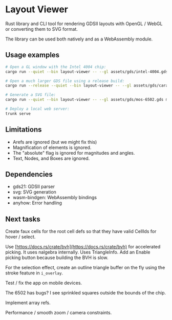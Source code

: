 # Layout Viewer

Rust library and CLI tool for rendering GDSII layouts with OpenGL / WebGL or
converting them to SVG format.

The library can be used both natively and as a WebAssembly module.

## Usage examples

```bash
# Open a GL window with the Intel 4004 chip:
cargo run --quiet --bin layout-viewer -- --gl assets/gds/intel-4004.gds

# Open a much larger GDS file using a release build:
cargo run --release --quiet --bin layout-viewer -- --gl assets/gds/caravel.gds

# Generate a SVG file:
cargo run --quiet --bin layout-viewer -- --gl assets/gds/mos-6502.gds mos-6502.svg

# Deploy a local web server:
trunk serve
```

## Limitations

- Arefs are ignored (but we might fix this)
- Magnification of elements is ignored.
- The "absolute" flag is ignored for magnitudes and angles.
- Text, Nodes, and Boxes are ignored.

## Dependencies

- gds21: GDSII parser
- svg: SVG generation
- wasm-bindgen: WebAssembly bindings
- anyhow: Error handling

## Next tasks

Create faux cells for the root cell defs so that they have valid CellIds for
hover / select.

Use [https://docs.rs/crate/bvh](https://docs.rs/crate/bvh) for accelerated
picking. It uses nalgebra internally. Uses TriangleInfo. Add an Enable picking
button because building the BVH is slow.

For the selection effect, create an outline triangle buffer on the fly using the
stroke feature in `i_overlay`.

Test / fix the app on mobile devices.

The 6502 has bugs? I see sprinkled squares outside the bounds of the chip.

Implement array refs.

Performance / smooth zoom / camera constraints.
